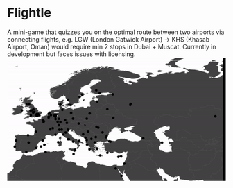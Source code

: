 # Flightle
A mini-game that quizzes you on the optimal route between two airports via connecting flights, e.g. LGW (London Gatwick Airport) -> KHS (Khasab Airport, Oman) would require min 2 stops in Dubai + Muscat. Currently in development but faces issues with licensing.
![](https://github.com/RyanZhang-64/Flightle/blob/master/FlightleDemo.gif)
